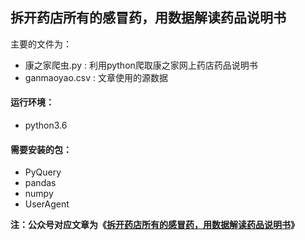 ## 拆开药店所有的感冒药，用数据解读药品说明书

主要的文件为：
- 康之家爬虫.py : 利用python爬取康之家网上药店药品说明书
- ganmaoyao.csv : 文章使用的源数据


#### 运行环境：
- python3.6

#### 需要安装的包：
- PyQuery
- pandas
- numpy
- UserAgent


**注：公众号对应文章为《[拆开药店所有的感冒药，用数据解读药品说明书](https://mp.weixin.qq.com/s/wf-OwJ453pAmOvuRtiECUw)》**

